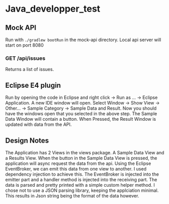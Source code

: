 # Java_developper_test

## Mock API

Run with `./gradlew bootRun` in the mock-api directory.
Local api server will start on port 8080

### GET /api/issues
Returns a list of issues.

## Eclipse E4 plugin
Run by opening the code in Eclipse and right click -> Run as ... -> Eclipse Application.
A new IDE window will open. Select Window -> Show View -> Other... -> Sample Category -> Sample Data and Result.
Now you should have the windows open that you selected in the above step. 
The Sample Data Window will contain a button. When Pressed, the Result Window is updated with data from the API.


## Design Notes
The Application has 2 Views in the views package. A Sample Data View and a Results View.
When the button in the Sample Data View is pressed, the application will async request the data from the api.
Using the Eclipse EventBroker, we can emit this data from one view to another. I used dependency injection to achieve this.
The EventBroker is injected into the emitter part and a handler method is injected into the receiving part.
The data is parsed and pretty printed with a simple custom helper method.
I chose not to use a JSON parsing library, keeping the applciation minimal. This results in Json string being the format of the data however.
